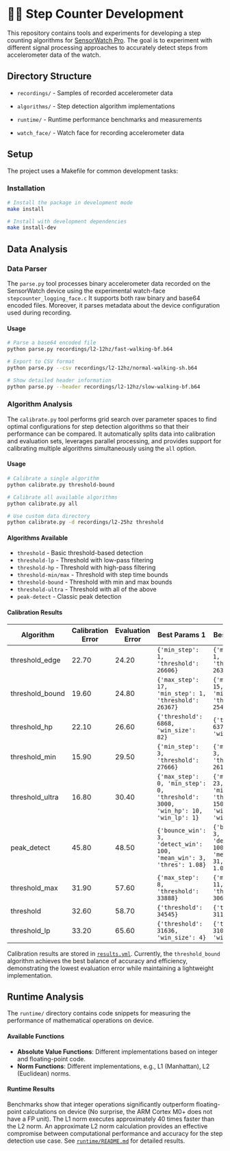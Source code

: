 # 🏃‍♂️ Step Counter Development

This repository contains tools and experiments for developing a step counting algorithms for [SensorWatch Pro](https://www.sensorwatch.net). The goal is to experiment with different signal processing approaches to accurately detect steps from accelerometer data of the watch.

## Directory Structure

- `recordings/` - Samples of recorded accelerometer data

- `algorithms/` - Step detection algorithm implementations

- `runtime/` - Runtime performance benchmarks and measurements

- `watch_face/` - Watch face for recording accelerometer data

## Setup

The project uses a Makefile for common development tasks:

### Installation

```bash
# Install the package in development mode
make install

# Install with development dependencies
make install-dev
```

## Data Analysis

### Data Parser

The `parse.py` tool processes binary accelerometer data recorded on the SensorWatch device using the experimental watch-face `stepcounter_logging_face.c` It supports both raw binary and base64 encoded files. Moreover, it parses metadata about the  device configuration used during recording.

#### Usage

```bash
# Parse a base64 encoded file
python parse.py recordings/l2-12hz/fast-walking-bf.b64

# Export to CSV format
python parse.py --csv recordings/l2-12hz/normal-walking-sh.b64

# Show detailed header information
python parse.py --header recordings/l2-12hz/slow-walking-bf.b64
```

### Algorithm Analysis

The `calibrate.py` tool performs grid search over parameter spaces to find optimal configurations for step detection algorithms so that their performance can be compared. It automatically splits data into calibration and evaluation sets, leverages parallel processing, and provides support for calibrating multiple algorithms simultaneously using the `all` option.

#### Usage

```bash
# Calibrate a single algorithm
python calibrate.py threshold-bound

# Calibrate all available algorithms
python calibrate.py all

# Use custom data directory
python calibrate.py -d recordings/l2-25hz threshold
```

#### Algorithms Available

- `threshold` - Basic threshold-based detection
- `threshold-lp` - Threshold with low-pass filtering
- `threshold-hp` - Threshold with high-pass filtering
- `threshold-min/max` - Threshold with step time bounds
- `threshold-bound` - Threshold with min and max bounds
- `threshold-ultra` - Threshold with all of the above
- `peak-detect` - Classic peak detection

#### Calibration Results

| Algorithm | Calibration Error | Evaluation Error | Best Params 1 | Best Params 2 |
|-----------|------------------|------------------|---------------|---------------|
| threshold_edge | 22.70 | 24.20 | `{'min_step': 1, 'threshold': 26606}` | `{'min_step': 1, 'threshold': 26323}` |
| threshold_bound | 19.60 | 24.80 | `{'max_step': 17, 'min_step': 1, 'threshold': 26367}` | `{'max_step': 15, 'min_step': 3, 'threshold': 25469}` |
| threshold_hp | 22.10 | 26.60 | `{'threshold': 6868, 'win_size': 82}` | `{'threshold': 6373, 'win_size': 8}` |
| threshold_min | 15.90 | 29.50 | `{'min_step': 3, 'threshold': 27666}` | `{'min_step': 3, 'threshold': 26181}` |
| threshold_ultra | 16.80 | 30.40 | `{'max_step': 0, 'min_step': 0, 'threshold': 3000, 'win_hp': 10, 'win_lp': 1}` | `{'max_step': 23, 'min_step': 4, 'threshold': 1500, 'win_hp': 3, 'win_lp': 10}` |
| peak_detect | 45.80 | 48.50 | `{'bounce_win': 3, 'detect_win': 100, 'mean_win': 3, 'thres': 1.08}` | `{'bounce_win': 3, 'detect_win': 100, 'mean_win': 31, 'thres': 1.08}` |
| threshold_max | 31.90 | 57.60 | `{'max_step': 8, 'threshold': 33888}` | `{'max_step': 11, 'threshold': 30666}` |
| threshold | 32.60 | 58.70 | `{'threshold': 34545}` | `{'threshold': 31111}` |
| threshold_lp | 33.20 | 65.60 | `{'threshold': 31636, 'win_size': 4}` | `{'threshold': 31030, 'win_size': 1}` |


Calibration results are stored in [`results.yml`](results.yml). Currently, the `threshold_bound` algorithm achieves the best balance of accuracy and efficiency, demonstrating the lowest evaluation error while maintaining a lightweight implementation.

## Runtime Analysis

The `runtime/` directory contains code snippets for measuring the performance of mathematical operations on device.

#### Available Functions

- **Absolute Value Functions**: Different implementations based on integer and floating-point code.
- **Norm Functions**: Different implementations, e.g., L1 (Manhattan), L2 (Euclidean) norms.

#### Runtime Results

Benchmarks show that integer operations significantly outperform floating-point calculations on device (No surprise, the ARM Cortex M0+ does not have a FP unit). The L1 norm executes approximately 40 times faster than the L2 norm. An approximate L2 norm calculation provides an effective compromise between computational performance and accuracy for the step detection use case. See [`runtime/README.md`](runtime/README.md) for detailed results.
